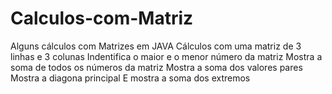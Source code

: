 # Calculos-com-Matriz
Alguns cálculos com Matrizes em JAVA
Cálculos com uma matriz de 3 linhas e 3 colunas
Indentifica o maior e o menor número da matriz
Mostra  a  soma  de todos os números da matriz
Mostra a soma dos valores pares
Mostra a diagona principal
E mostra a soma dos extremos
